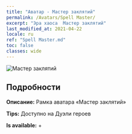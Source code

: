 ```yaml
---
title: "Аватар - Мастер заклятий"
permalink: /Avatars/Spell Master/
excerpt: "Эра хаоса  Мастер заклятий"
last_modified_at: 2021-04-22
locale: ru
ref: "Spell Master.md"
toc: false
classes: wide
---
```

 ![Мастер заклятий](/images/a/avatarFrame_10.png)

## Подробности

 **Описание:** Рамка аватара «Мастер заклятий» 

 **Tips:** Доступно на Дуэли героев 

 **Is available:**  + 

